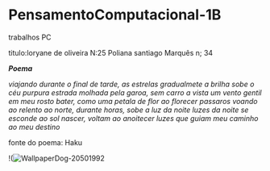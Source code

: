 # PensamentoComputacional-1B
trabalhos PC

titulo:loryane de oliveira N:25   Poliana santiago Marquês n; 34 

***Poema***

_viajando durante o final de tarde, as estrelas gradualmete a brilha sobe o céu purpura_
_estrada molhada pela garoa, sem carro a vista_
_um vento gentil em meu rosto bater, como uma petala de flor ao florecer_
_passaros voando ao relento ao norte, durante horas, sobe a luz da noite_
_luzes da noite se esconde ao sol nascer, voltam ao anoitecer_
_luzes que guiam meu caminho ao meu destino_

fonte do poema: Haku
  
  !(![WallpaperDog-20501992](https://user-images.githubusercontent.com/106115326/188489231-65489653-1ae0-4496-956e-8a70bd6b5e91.jpg)
